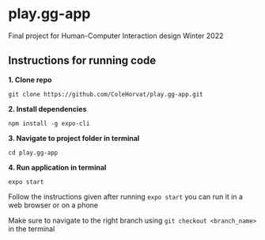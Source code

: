 # play.gg-app
Final project for Human-Computer Interaction design Winter 2022

## Instructions for running code

**1. Clone repo**

`git clone https://github.com/ColeHorvat/play.gg-app.git`

**2. Install dependencies**

`npm install -g expo-cli`

**3. Navigate to project folder in terminal**

`cd play.gg-app`

**4. Run application in terminal**

`expo start`

Follow the instructions given after running `expo start` you can run it in a web browser or on a phone

Make sure to navigate to the right branch using `git checkout <branch_name>` in the terminal
